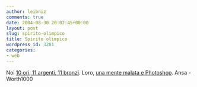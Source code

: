 ```yaml
---
author: leibniz
comments: true
date: 2004-08-30 20:02:45+00:00
layout: post
slug: spirito-olimpico
title: Spirito olimpico
wordpress_id: 3281
categories:
- web
---
```


Noi [10 ori, 11 argenti, 11 bronzi](http://www.ansa.it/speciali/specialbuilder/20040820103233047730.html). Loro, [una mente malata e Photoshop](http://www.worth1000.com/cache/contest/contestcache.asp?contest_id=3377&start=1&end=10&display=photoshop).
Ansa - Worth1000
